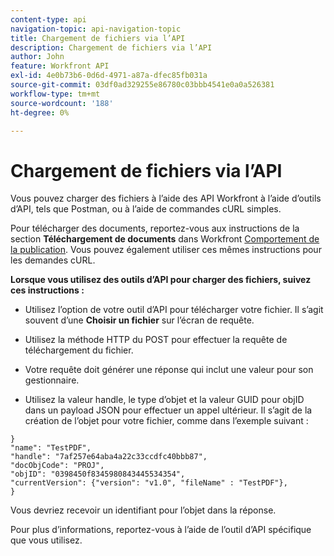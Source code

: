 ```yaml
---
content-type: api
navigation-topic: api-navigation-topic
title: Chargement de fichiers via l’API
description: Chargement de fichiers via l’API
author: John
feature: Workfront API
exl-id: 4e0b73b6-0d6d-4971-a87a-dfec85fb031a
source-git-commit: 03df0ad329255e86780c03bbb4541e0a0a526381
workflow-type: tm+mt
source-wordcount: '188'
ht-degree: 0%

---
```


# Chargement de fichiers via l’API

Vous pouvez charger des fichiers à l’aide des API Workfront à l’aide d’outils d’API, tels que Postman, ou à l’aide de commandes cURL simples.

Pour télécharger des documents, reportez-vous aux instructions de la section **Téléchargement de documents** dans Workfront [Comportement de la publication](https://one.workfront.com/s/document-item?bundleId=the-new-workfront-experience&amp;topicId=Content%2FWF_API%2FGeneral%2Fapi-basics.html). Vous pouvez également utiliser ces mêmes instructions pour les demandes cURL.

**Lorsque vous utilisez des outils d’API pour charger des fichiers, suivez ces instructions :**

* Utilisez l’option de votre outil d’API pour télécharger votre fichier. Il s’agit souvent d’une **Choisir un fichier** sur l’écran de requête.

* Utilisez la méthode HTTP du POST pour effectuer la requête de téléchargement du fichier.

* Votre requête doit générer une réponse qui inclut une valeur pour son gestionnaire.

* Utilisez la valeur handle, le type d’objet et la valeur GUID pour objID dans un payload JSON pour effectuer un appel ultérieur. Il s’agit de la création de l’objet pour votre fichier, comme dans l’exemple suivant :

```
}
"name": "TestPDF",
"handle": "7af257e64aba4a22c33ccdfc40bbb87",
"docObjCode": "PROJ",
"objID": "0398450f8345980843445534354",
"currentVersion": {"version": "v1.0", "fileName" : "TestPDF"},
}
```

Vous devriez recevoir un identifiant pour l’objet dans la réponse.

Pour plus d’informations, reportez-vous à l’aide de l’outil d’API spécifique que vous utilisez.
